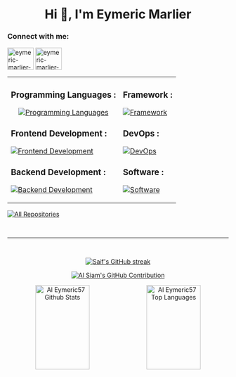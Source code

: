 <body>

  <h1 align="center">Hi 👋, I'm Eymeric Marlier</h1>
  <h3 align="left">Connect with me:</h3>
  <p align="left">
    <a href="https://linkedin.com/in/eymeric-marlier-8a2b1213a" target="blank"
      ><img
        align="center"
        src="https://skillicons.dev/icons?i=linkedin"
        alt="eymeric-marlier-8a2b1213a"
        height="50"
        width="60"
    /></a>
    <a href="eymeric57160@hotmail.fr" target="blank"
      ><img
        align="center"
        src="https://skillicons.dev/icons?i=gmail"
        alt="eymeric-marlier-mail"
        height="50"
        width="60"
    /></a>
  </p>
      <table>
          <tr>
              <td>
                  <div class="skills-section">
                      <h3 align="center">Programming Languages :</h3>
                      <p align="center">
                          <a href="https://skillicons.dev">
                              <img src="https://skillicons.dev/icons?i=threejs,typescript,javascript,php" alt="Programming Languages"/>
                          </a>
                      </p>
                  </div>
                  <div class="skills-section">
                      <h3 align="left">Frontend Development :</h3>
                      <p align="left">
                          <a href="https://skillicons.dev">
                              <img src="https://skillicons.dev/icons?i=bootstrap,html,css,react" alt="Frontend Development"/>
                          </a>
                      </p>
                  </div>
                  <div class="skills-section">
                      <h3 align="left">Backend Development :</h3>
                      <p align="left">
                          <a href="https://skillicons.dev">
                              <img src="https://skillicons.dev/icons?i=nodejs,nginx" alt="Backend Development"/>
                          </a>
                      </p>
                  </div>
              </td>
              <td>
                  <div class="skills-section">
                      <h3 align="left">Framework :</h3>
                      <p align="left">
                          <a href="https://skillicons.dev">
                              <img src="https://skillicons.dev/icons?i=symfony,react" alt="Framework"/>
                          </a>
                      </p>
                  </div>
                  <div class="skills-section">
                      <h3 align="left">DevOps :</h3>
                      <p align="left">
                          <a href="https://skillicons.dev">
                              <img src="https://skillicons.dev/icons?i=docker" alt="DevOps"/>
                          </a>
                      </p>
                  </div>
                  <div class="skills-section">
                      <h3 align="left">Software :</h3>
                      <p align="left">
                          <a href="https://skillicons.dev">
                              <img src="https://skillicons.dev/icons?i=blender,figma" alt="Software"/>
                          </a>
                      </p>
                  </div>
              </td>
          </tr>
      </table>     
  <p align="left">
    <a href="https://github.com/eymeric57?tab=repositories" target="_blank"
      ><img
        alt="All Repositories"
        title="All Repositories"
        src="https://img.shields.io/badge/-All%20Repos-2962FF?style=for-the-badge&logo=koding&logoColor=white"
    /></a>
  </p>
  
  <br />
  <hr />
  <br />
  
  <p align="center">
    <a href="https://github.com/eymeric57">
      <img
        src="https://github-readme-streak-stats.herokuapp.com/?user=eymeric57&theme=radical&border=7F3FBF&background=0D1117"
        alt="Saif's GitHub streak"
      />
    </a>
  </p>
  
  <p align="center">
    <a href="https://github.com/eymeric57">
      <img
        src="https://github-profile-summary-cards.vercel.app/api/cards/profile-details?username=eymeric57&theme=radical"
        alt="Al Siam's GitHub Contribution"
      />
    </a>
  </p>
  
  <p align="center">
    <a>
      <a href="https://github.com/eymeric57"
        ><img
          alt="Al Eymeric57 Github Stats"
          src="https://denvercoder1-github-readme-stats.vercel.app/api?username=eymeric57&show_icons=true&count_private=true&theme=react&border_color=7F3FBF&bg_color=0D1117&title_color=F85D7F&icon_color=F8D866"
          height="192px"
          width="49.5%"
      /></a>
    </a>


<a>
      <a href="https://github.com/eymeric57"
        ><img
          alt="Al Eymeric57 Top Languages"
          src="https://denvercoder1-github-readme-stats.vercel.app/api/top-langs/?username=eymeric57&langs_count=8&layout=compact&theme=react&border_color=7F3FBF&bg_color=0D1117&title_color=F85D7F&icon_color=F8D866"
          height="192px"
          width="49.5%"
      /></a>
</a>
  
  </p>
  </body>
  
  
